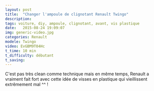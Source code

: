 ```yaml
---
layout: post
title:  "Changer l'ampoule de clignotant Renault Twingo"
description: 
tags: voiture, diy, ampoule, clignotant, avant, vis plastique
date:   2015-08-24 19:09:07
img: generic-video.jpg
categories: Renault
modele: Twingo
video: EvGBM9T04Hc
t_time: 10 min
t_difficulty: débutant
t_saving: 
---
```

C'est pas très clean comme technique mais en même temps, Renault a vraiment fait fort avec cette idée de visses en plastique qui vieillissent extrêmement mal ^^ !